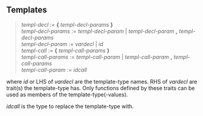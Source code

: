## Templates

> *templ-decl* := **{** *templ-decl-params* **}**\
> *templ-decl-params* := *templ-decl-param* | *templ-decl-param* **,** *templ-decl-params*\
> *templ-decl-param* := *vardecl* | *id*\
> *templ-call* := **{** *templ-call-params* **}**\
> *templ-call-params* := *templ-call-param* | *templ-call-param* **,** *templ-call-params*\
> *templ-call-param* := *idcall*

where *id* or LHS of *vardecl* are the template-type names. RHS of *vardecl*
are trait(s) the template-type has. Only functions defined by these traits can
be used as members of the template-type(-values).

*idcall* is the type to replace the template-type with.
